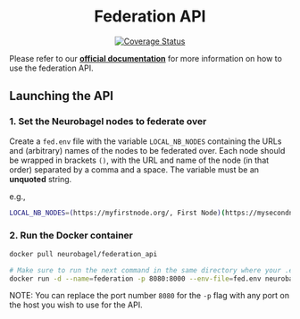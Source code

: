 <div align="center">

# Federation API

[![Coverage Status](https://coveralls.io/repos/github/neurobagel/federation-api/badge.svg?branch=main)](https://coveralls.io/github/neurobagel/federation-api?branch=main)

</div>

Please refer to our [**official documentation**](https://neurobagel.org/overview/) for more information on how to use the federation API.

## Launching the API
### 1. Set the Neurobagel nodes to federate over
Create a `fed.env` file with the variable `LOCAL_NB_NODES` containing the URLs and (arbitrary) names of the nodes to be federated over. 
Each node should be wrapped in brackets `()`, with the URL and name of the node (in that order) separated by a comma and a space.
The variable must be an **unquoted** string.

e.g.,
```bash
LOCAL_NB_NODES=(https://myfirstnode.org/, First Node)(https://mysecondnode.org/, Second Node)
```

### 2. Run the Docker container
```bash
docker pull neurobagel/federation_api

# Make sure to run the next command in the same directory where your .env file is
docker run -d --name=federation -p 8080:8000 --env-file=fed.env neurobagel/federation_api
```
NOTE: You can replace the port number `8080` for the `-p` flag with any port on the host you wish to use for the API.
